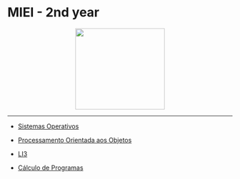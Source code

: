 # MIEI - 2nd year

<p align="center">
   <img width="200" height="182" src="https://upload.wikimedia.org/wikipedia/commons/9/93/EEUMLOGO.png">
</p>

---

* [Sistemas Operativos](https://github.com/luis1ribeiro/LEI-MIEI/tree/main/2nd%20year/SO)

* [Processamento Orientada aos Objetos](https://github.com/luis1ribeiro/LEI-MIEI/tree/main/2nd%20year/POO)

* [LI3](https://github.com/luis1ribeiro/LEI-MIEI/tree/main/2nd%20year/LI3)

* [Cálculo de Programas](https://github.com/luis1ribeiro/LEI-MIEI/tree/main/2nd%20year/CP)
